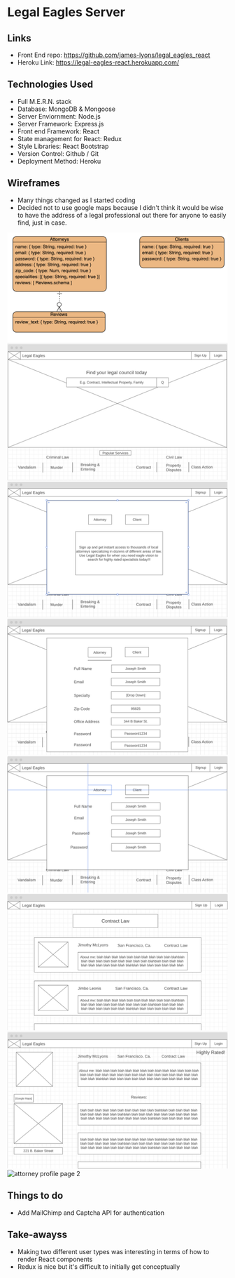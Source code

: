 # Legal Eagles Server

## Links
- Front End repo: https://github.com/james-lyons/legal_eagles_react
- Heroku Link: https://legal-eagles-react.herokuapp.com/

## Technologies Used
- Full M.E.R.N. stack
- Database: MongoDB & Mongoose
- Server Enviornment: Node.js
- Server Framework: Express.js
- Front end Framework: React
- State management for React: Redux
- Style Libraries: React Bootstrap
- Version Control: Github / Git
- Deployment Method: Heroku

## Wireframes
- Many things changed as I started coding
- Decided not to use google maps because I didn't think it would be wise to have the address of a legal professional out there for anyone to easily find, just in case.

![ERD](./Wireframes/ERD.png)
![landing page](./Wireframes/wireframe_1.png)
![register modal](./Wireframes/wireframe_2.png)
![attorney register modal](./Wireframes/wireframe_3.png)
![client register modal](./Wireframes/wireframe_4.png)
![attorney search page](./Wireframes/wireframe_5.png)
![attorney profile page 1](./Wireframes/wireframe_6.png)
![attorney profile page 2](./Wirefranes/wireframe_7.png)

## Things to do
- Add MailChimp and Captcha API for authentication

## Take-awayss
- Making two different user types was interesting in terms of how to render React components
- Redux is nice but it's difficult to initially get conceptually